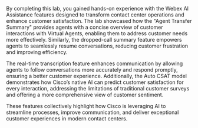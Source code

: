 By completing this lab, you gained hands-on experience with the Webex AI Assistance features designed to transform contact center operations and enhance customer satisfaction. The lab showcased how the "Agent Transfer Summary" provides agents with a concise overview of customer interactions with Virtual Agents, enabling them to address customer needs more effectively. Similarly, the dropped-call summary feature empowers agents to seamlessly resume conversations, reducing customer frustration and improving efficiency. </br>


The real-time transcription feature enhances communication by allowing agents to follow conversations more accurately and respond promptly, ensuring a better customer experience. Additionally, the Auto CSAT model demonstrates how Cisco’s native AI can predict customer satisfaction for every interaction, addressing the limitations of traditional customer surveys and offering a more comprehensive view of customer sentiment.</br>


These features collectively highlight how Cisco is leveraging AI to streamline processes, improve communication, and deliver exceptional customer experiences in modern contact centers.